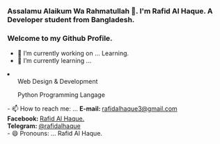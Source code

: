 ### Assalamu Alaikum Wa Rahmatullah 👋. I'm Rafid Al Haque. A Developer student from Bangladesh.

### Welcome to my Github Profile.

<!--
**rafidalhaque/rafidalhaque** is a ✨ _special_ ✨ repository because its `README.md` (this file) appears on your GitHub profile.

Here are some ideas to get you started:
-->
- 🔭 I’m currently working on ... Learning.
- 🌱 I’m currently learning ... 
<li>
  <ul>Web Design & Development</ul>
  <ul>Python Programming Langage</ul>
</li>
<!--
- 👯 I’m looking to collaborate on ...
- 🤔 I’m looking for help with ...
- 💬 Ask me about ...
-->
- 📫 How to reach me: ... 
<strong>E-mail: </strong><a href="mailto:rafidalhaque3@gmail.com">rafidalhaque3@gmail.com</a><br/>
<strong>Facebook: </strong><a href="https://www.facebook.com/rafidalhaqueofficial" target="blank">Rafid Al Haque.</a><br/>
<strong>Telegram: </strong><a href="https://www.t.me/rafidalhaque" target="blank">@rafidalhaque</a><br/>
- 😄 Pronouns: ... Rafid Al Haque. 
<!--
- ⚡ Fun fact: ...
-->

<!--        
Contact:<br/>
        <strong>Address: </strong> West Shanarpar, Demra, Dhaka.<br/>
        <strong>E-mail: </strong><a href="mailto:rafidalhaque3@gmail.com">rafidalhaque3@gmail.com</a><br/>
        <h4><u>Social Media:</u></h4>
        <strong>Facebook: </strong><a href="https://www.facebook.com/rafidalhaque" target="blank">Rafid Al Haque.</a><br/>
        <strong>Twitter: </strong><a href="https://www.twitter.com/rafidalhaque" target="blank">@rafidalhaque</a><br/>
        <strong>Instagram: </strong><a href="https://www.instagram.com/rafidalhaqueofficial" target="blank">@rafidalhaqueofficial</a><br/>
        <strong>Aladdin.social: </strong><a href="https://www.aladdin.social/rafidalhaque" target="blank">@rafidalhaque</a><br/>
        <strong>Github: </strong><a href="https://www.github.com/rafidalhaque" target="blank">@rafidalhaque</a><br/>
        <strong>Telegram: </strong><a href="https://www.t.me/rafidalhaque" target="blank">@rafidalhaque</a><br/>
        <strong>Skype: </strong><a href="skype:rafid2_2" target="blank">rafid2_2</a><br/>
        <strong>Website: </strong><a href="https://www.rafidalhaque.weebly.com/" target="blank">Rafid Al Haque.</a><br/> 
-->

